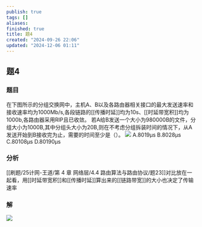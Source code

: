 ```yaml
---
publish: true
tags: []
aliases: 
finished: true
title: 题4
created: "2024-09-26 22:06"
updated: "2024-12-06 01:11"
---
```

## 题4
### 题目
在下图所示的分组交换网中，主机A、B以及各路由器相关接口的最大发送速率和接收速率均为1000Mb/s,各段链路的[[传播时延]]均为10s、[[时延带宽积]]均为1000b,各路由器采用RIP且已收敛。
若A给B发送一个大小为980000B的文件，分组大小为1000B,其中分组头大小为20B,则在不考虑分组拆装时间的情况下，从A发送开始到B接收完为止，需要的时间至少是（）。
![](https://img.hwenyi.tech/202411181841848.webp)
A.8019μs
B.8028μs
C.80108μs
D.80190μs
### 分析
[[刷题/25计网-王道/第 4 章 网络层/4.4 路由算法与路由协议/题23]]对比放在一起看，用[[时延带宽积]]和[[传播时延]]算出来的[[链路带宽]]的大小也决定了传输速率
### 解
![](https://img.hwenyi.tech/202411181921186.webp)